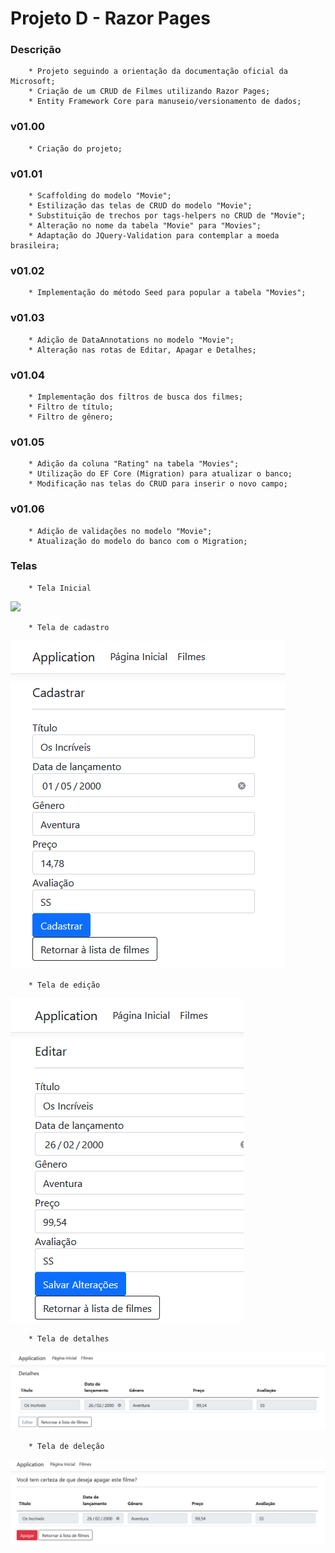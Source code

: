 # Projeto D - Razor Pages

### Descrição
        * Projeto seguindo a orientação da documentação oficial da Microsoft;
        * Criação de um CRUD de Filmes utilizando Razor Pages;
        * Entity Framework Core para manuseio/versionamento de dados;
        
### v01.00
        * Criação do projeto;

### v01.01
        * Scaffolding do modelo "Movie";
        * Estilização das telas de CRUD do modelo "Movie";
        * Substituição de trechos por tags-helpers no CRUD de "Movie";
        * Alteração no nome da tabela "Movie" para "Movies";
        * Adaptação do JQuery-Validation para contemplar a moeda brasileira;

### v01.02
        * Implementação do método Seed para popular a tabela "Movies";

### v01.03
        * Adição de DataAnnotations no modelo "Movie";
        * Alteração nas rotas de Editar, Apagar e Detalhes;

### v01.04
        * Implementação dos filtros de busca dos filmes;
        * Filtro de título;
        * Filtro de gênero;      

### v01.05
        * Adição da coluna "Rating" na tabela "Movies";
        * Utilização do EF Core (Migration) para atualizar o banco;   
        * Modificação nas telas do CRUD para inserir o novo campo;

### v01.06
        * Adição de validações no modelo "Movie";
        * Atualização do modelo do banco com o Migration;

### Telas        
        * Tela Inicial
![](Telas/Tela_Principal.PNG?raw=true)

        * Tela de cadastro
![](Telas/Cadastro.PNG?raw=true)

        * Tela de edição
![](Telas/Edicao.PNG?raw=true)

        * Tela de detalhes
![](Telas/Detalhes.PNG?raw=true)

        * Tela de deleção
![](Telas/Excluir.PNG?raw=true)